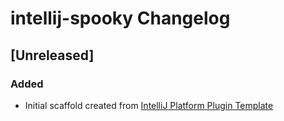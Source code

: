 <!-- Keep a Changelog guide -> https://keepachangelog.com -->

# intellij-spooky Changelog

## [Unreleased]
### Added
- Initial scaffold created from [IntelliJ Platform Plugin Template](https://github.com/JetBrains/intellij-platform-plugin-template)
